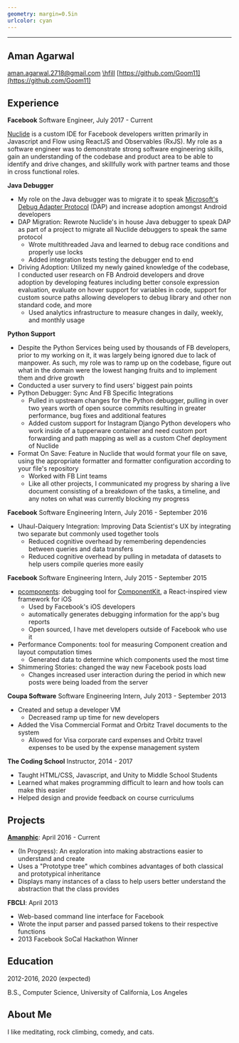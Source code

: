 ```yaml
---
geometry: margin=0.5in
urlcolor: cyan
---
```


------------
Aman Agarwal
------------

<aman.agarwal.2718@gmail.com> [\hfill]() [https://github.com/Goom11](https://github.com/Goom11)

Experience
----------

**Facebook** Software Engineer, July 2017 - Current

[Nuclide](https://nuclide.io/) is a custom IDE for Facebook developers written primarily in Javascript and Flow using ReactJS and Observables (RxJS). My role as a software engineer was to demonstrate strong software engineering skills, gain an understanding of the codebase and product area to be able to identify and drive changes, and skillfully work with partner teams and those in cross functional roles.

**Java Debugger**

* My role on the Java debugger was to migrate it to speak [Microsoft's Debug Adapter Protocol](https://microsoft.github.io/debug-adapter-protocol/) (DAP) and increase adoption amongst Android developers
* DAP Migration: Rewrote Nuclide's in house Java debugger to speak DAP as part of a project to migrate all Nuclide debuggers to speak the same protocol
    * Wrote multithreaded Java and learned to debug race conditions and properly use locks
    * Added integration tests testing the debugger end to end
* Driving Adoption: Utilized my newly gained knowledge of the codebase, I conducted user research on FB Android developers and drove adoption by developing features including better console expression evaluation, evaluate on hover support for variables in code, support for custom source paths allowing developers to debug library and other non standard code, and more
    * Used analytics infrastructure to measure changes in daily, weekly, and monthly usage

**Python Support**

* Despite the Python Services being used by thousands of FB developers, prior to my working on it, it was largely being ignored due to lack of manpower. As such, my role was to ramp up on the codebase, figure out what in the domain were the lowest hanging fruits and to implement them and drive growth
* Conducted a user survery to find users' biggest pain points
* Python Debugger: Sync And FB Specific Integrations
    * Pulled in upstream changes for the Python debugger, pulling in over two years worth of open source commits resulting in greater performance, bug fixes and additional features
    * Added custom support for Instagram Django Python developers who work inside of a tupperware container and need custom port forwarding and path mapping as well as a custom Chef deployment of Nuclide
* Format On Save: Feature in Nuclide that would format your file on save, using the appropriate formatter and formatter configuration according to your file's repository
    * Worked with FB Lint teams
    * Like all other projects, I communicated my progress by sharing a live document consisting of a breakdown of the tasks, a timeline, and any notes on what was currently blocking my progress

**Facebook** Software Engineering Intern, July 2016 - September 2016

* Uhaul-Daiquery Integration: Improving Data Scientist's UX by integrating two separate but commonly used together tools
    * Reduced cognitive overhead by remembering dependencies between queries and data transfers
    * Reduced cognitive overhead by pulling in metadata of datasets to help users compile queries more easily

**Facebook** Software Engineering Intern, July 2015 - September 2015

* [pcomponents](http://componentkit.org/docs/debugging.html#pcomponents): debugging tool for [ComponentKit](http://componentkit.org/), a React-inspired view framework for iOS
    * Used by Facebook's iOS developers
    * automatically generates debugging information for the app's bug reports
    * Open sourced, I have met developers outside of Facebook who use it
* Performance Components: tool for measuring Component creation and layout computation times
    * Generated data to determine which components used the most time
* Shimmering Stories: changed the way new Facebook posts load
    * Changes increased user interaction during the period in which new posts were being loaded from the server

**Coupa Software** Software Engineering Intern, July 2013 - September 2013

* Created and setup a developer VM
    * Decreased ramp up time for new developers
* Added the Visa Commercial Format and Orbitz Travel documents to the system
    * Allowed for Visa corporate card expenses and Orbitz travel expenses to be used by the expense management system

**The Coding School** Instructor, 2014 - 2017

* Taught HTML/CSS, Javascript, and Unity to Middle School Students
* Learned what makes programming difficult to learn and how tools can make this easier
* Helped design and provide feedback on course curriculums

Projects
--------

**[Amanphic](http://goom11.github.io/VisualSimulations/)**: April 2016 - Current

* (In Progress): An exploration into making abstractions easier to understand and create
* Uses a "Prototype tree" which combines advantages of both classical and prototypical inheritance
* Displays many instances of a class to help users better understand the abstraction that the class provides

**FBCLI**: April 2013

* Web-based command line interface for Facebook
* Wrote the input parser and passed parsed tokens to their respective functions
* 2013 Facebook SoCal Hackathon Winner

Education
---------
2012-2016, 2020 (expected)

B.S., Computer Science, University of California, Los Angeles

About Me
--------
I like meditating, rock climbing, comedy, and cats.
